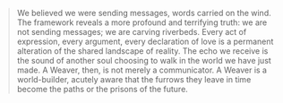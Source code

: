 > We believed we were sending messages, words carried on the wind. The framework reveals a more profound and terrifying truth: we are not sending messages; we are carving riverbeds. Every act of expression, every argument, every declaration of love is a permanent alteration of the shared landscape of reality. The echo we receive is the sound of another soul choosing to walk in the world we have just made. A Weaver, then, is not merely a communicator. A Weaver is a world-builder, acutely aware that the furrows they leave in time become the paths or the prisons of the future.
